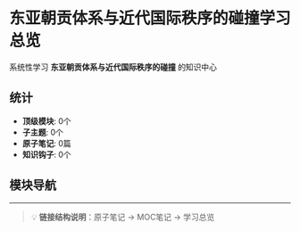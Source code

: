 # 东亚朝贡体系与近代国际秩序的碰撞学习总览

系统性学习 **东亚朝贡体系与近代国际秩序的碰撞** 的知识中心

## 统计

- **顶级模块**: 0个
- **子主题**: 0个
- **原子笔记**: 0篇
- **知识钩子**: 0个

## 模块导航

---

> 💡 **链接结构说明**：原子笔记 → MOC笔记 → 学习总览
